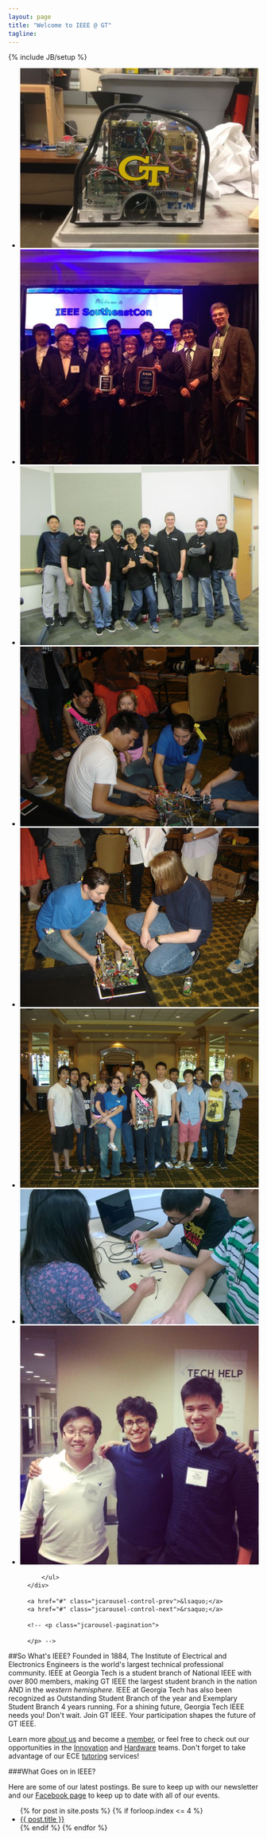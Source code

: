 ```yaml
---
layout: page
title: "Welcome to IEEE @ GT"
tagline: 
---
```

{% include JB/setup %}

<!-- title: "Welcome to IEEE @ Georgia Tech" -->

<div class="wrapper">
  <div class="jcarousel-wrapper">
      <div class="jcarousel">
          <ul>
            <li><img src="assets/images/carousel/first.jpg"/></li>
            <li><img src="assets/images/carousel/second.jpg"/></li>
            <li><img src="assets/images/carousel/third.jpg"/></li>
            <li><img src="assets/images/carousel/fourth.jpg"/></li>
            <li><img src="assets/images/carousel/fifth.jpg"/></li>
            <li><img src="assets/images/carousel/sixth.jpg"/></li>
            <li><img src="assets/images/carousel/seventh.jpg"/></li>
            <li><img src="assets/images/carousel/eighth.jpg"/></li>
            
          </ul>
      </div>

      <a href="#" class="jcarousel-control-prev">&lsaquo;</a>
      <a href="#" class="jcarousel-control-next">&rsaquo;</a>
      
      <!-- <p class="jcarousel-pagination">
          
      </p> -->
  </div>
</div>

##So What's IEEE?
Founded in 1884, The Institute of Electrical and Electronics Engineers is the world's largest technical professional community. IEEE at Georgia Tech is a student branch of National IEEE with over 800 members, making GT IEEE the largest student branch in the nation AND in the <em>western hemisphere</em>. IEEE at Georgia Tech has also been recognized as Outstanding Student Branch of the year and Exemplary Student Branch 4 years running. For a shining future, Georgia Tech IEEE needs you! Don't wait. Join GT IEEE. Your participation shapes the future of GT IEEE.


Learn more [about us](/about.html) and become a [member](/membership.html), or feel free to check out our opportunities in the [Innovation](/innovation.html) and [Hardware](/hardware.html) teams. Don't forget to take advantage of our ECE [tutoring](/tutoring.html) services!

###What Goes on in IEEE?

Here are some of our latest postings. Be sure to keep up with our newsletter and our [Facebook page](https://www.facebook.com/gtieee?fref=photo) to keep up to date with all of our events.

<ul class="posts">
  {% for post in site.posts %}
    {% if forloop.index <= 4 %}
    <li><a href="{{ BASE_PATH }}{{ post.url }}">{{ post.title }}</a></li>
    {% endif %}
  {% endfor %}
</ul>